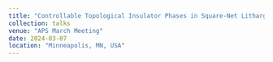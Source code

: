 ```yaml
---
title: "Controllable Topological Insulator Phases in Square-Net Litharge-Phase InBi Monolayer"
collection: talks
venue: "APS March Meeting"
date: 2024-03-07
location: "Minneapolis, MN, USA"
---
```

